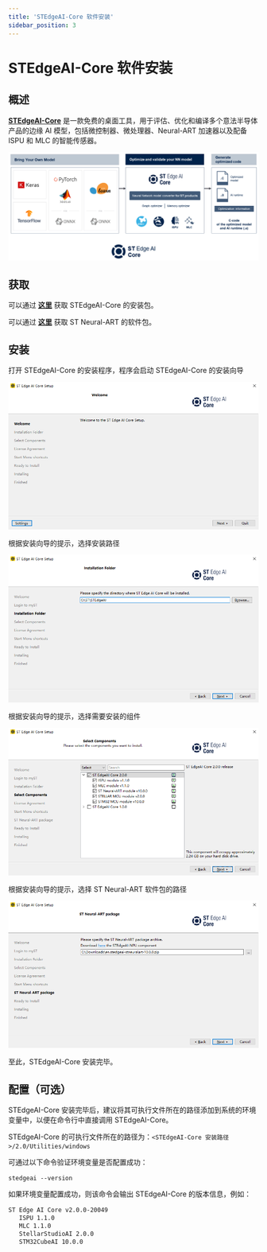 ```yaml
---
title: 'STEdgeAI-Core 软件安装'
sidebar_position: 3
---
```


# STEdgeAI-Core 软件安装

## 概述

[**STEdgeAI-Core**](https://www.st.com/en/development-tools/stedgeai-core.html) 是一款免费的桌面工具，用于评估、优化和编译多个意法半导体产品的边缘 AI 模型，包括微控制器、微处理器、Neural-ART 加速器以及配备 ISPU 和 MLC 的智能传感器。

![stedgeai-core](./img/stedgeai-core.png)

## 获取

可以通过 [**这里**](https://www.st.com/en/development-tools/stedgeai-core.html#get-software) 获取 STEdgeAI-Core 的安装包。

可以通过 [**这里**](https://www.st.com/en/development-tools/stedgeai-core.html#get-software) 获取 ST Neural-ART 的软件包。

## 安装

打开 STEdgeAI-Core 的安装程序，程序会启动 STEdgeAI-Core 的安装向导

![stedgeai-core installation start wizard](./img/stedgeai-core-installation-start-wizard.png)

根据安装向导的提示，选择安装路径

![stedgeai-core installation select path](./img/stedgeai-core-installation-select-path.png)

根据安装向导的提示，选择需要安装的组件

![stedgeai-core installation select components](./img/stedgeai-core-installation-select-components.png)

根据安装向导的提示，选择 ST Neural-ART 软件包的路径

![stedgeai-core installation select st neural art package](./img/stedgeai-core-installation-select-st-neural-art-package.png)

至此，STEdgeAI-Core 安装完毕。

## 配置（可选）

STEdgeAI-Core 安装完毕后，建议将其可执行文件所在的路径添加到系统的环境变量中，以便在命令行中直接调用 STEdgeAI-Core。

STEdgeAI-Core 的可执行文件所在的路径为：`<STEdgeAI-Core 安装路径>/2.0/Utilities/windows`

可通过以下命令验证环境变量是否配置成功：

```shell
stedgeai --version
```

如果环境变量配置成功，则该命令会输出 STEdgeAI-Core 的版本信息，例如：

```shell
ST Edge AI Core v2.0.0-20049
   ISPU 1.1.0
   MLC 1.1.0
   StellarStudioAI 2.0.0
   STM32CubeAI 10.0.0
```